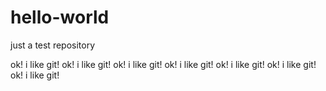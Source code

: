 # hello-world
just a test repository

ok! i like git!
ok! i like git!
ok! i like git!
ok! i like git!
ok! i like git!
ok! i like git!
ok! i like git!

